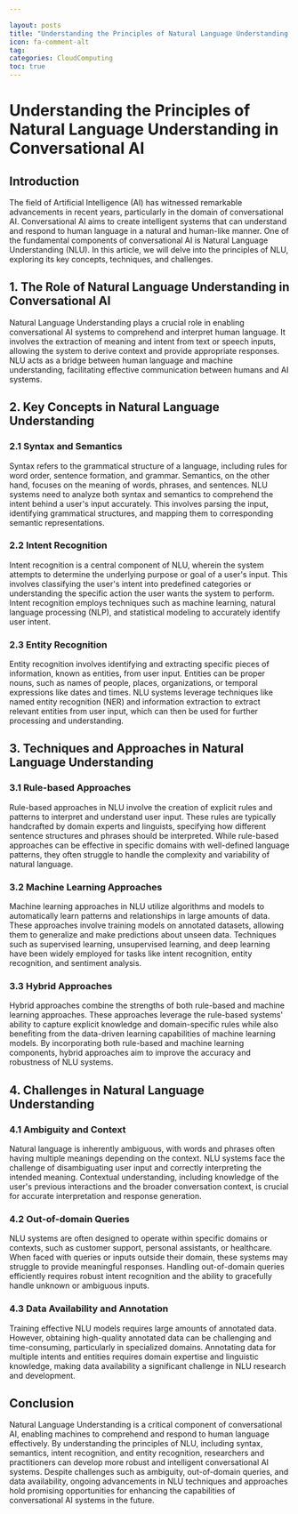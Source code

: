```yaml
---

layout: posts
title: "Understanding the Principles of Natural Language Understanding in Conversational AI"
icon: fa-comment-alt
tag:      
categories: CloudComputing
toc: true
---
```




# Understanding the Principles of Natural Language Understanding in Conversational AI

## Introduction

The field of Artificial Intelligence (AI) has witnessed remarkable advancements in recent years, particularly in the domain of conversational AI. Conversational AI aims to create intelligent systems that can understand and respond to human language in a natural and human-like manner. One of the fundamental components of conversational AI is Natural Language Understanding (NLU). In this article, we will delve into the principles of NLU, exploring its key concepts, techniques, and challenges.

## 1. The Role of Natural Language Understanding in Conversational AI

Natural Language Understanding plays a crucial role in enabling conversational AI systems to comprehend and interpret human language. It involves the extraction of meaning and intent from text or speech inputs, allowing the system to derive context and provide appropriate responses. NLU acts as a bridge between human language and machine understanding, facilitating effective communication between humans and AI systems.

## 2. Key Concepts in Natural Language Understanding

### 2.1 Syntax and Semantics

Syntax refers to the grammatical structure of a language, including rules for word order, sentence formation, and grammar. Semantics, on the other hand, focuses on the meaning of words, phrases, and sentences. NLU systems need to analyze both syntax and semantics to comprehend the intent behind a user's input accurately. This involves parsing the input, identifying grammatical structures, and mapping them to corresponding semantic representations.

### 2.2 Intent Recognition

Intent recognition is a central component of NLU, wherein the system attempts to determine the underlying purpose or goal of a user's input. This involves classifying the user's intent into predefined categories or understanding the specific action the user wants the system to perform. Intent recognition employs techniques such as machine learning, natural language processing (NLP), and statistical modeling to accurately identify user intent.

### 2.3 Entity Recognition

Entity recognition involves identifying and extracting specific pieces of information, known as entities, from user input. Entities can be proper nouns, such as names of people, places, organizations, or temporal expressions like dates and times. NLU systems leverage techniques like named entity recognition (NER) and information extraction to extract relevant entities from user input, which can then be used for further processing and understanding.

## 3. Techniques and Approaches in Natural Language Understanding

### 3.1 Rule-based Approaches

Rule-based approaches in NLU involve the creation of explicit rules and patterns to interpret and understand user input. These rules are typically handcrafted by domain experts and linguists, specifying how different sentence structures and phrases should be interpreted. While rule-based approaches can be effective in specific domains with well-defined language patterns, they often struggle to handle the complexity and variability of natural language.

### 3.2 Machine Learning Approaches

Machine learning approaches in NLU utilize algorithms and models to automatically learn patterns and relationships in large amounts of data. These approaches involve training models on annotated datasets, allowing them to generalize and make predictions about unseen data. Techniques such as supervised learning, unsupervised learning, and deep learning have been widely employed for tasks like intent recognition, entity recognition, and sentiment analysis.

### 3.3 Hybrid Approaches

Hybrid approaches combine the strengths of both rule-based and machine learning approaches. These approaches leverage the rule-based systems' ability to capture explicit knowledge and domain-specific rules while also benefiting from the data-driven learning capabilities of machine learning models. By incorporating both rule-based and machine learning components, hybrid approaches aim to improve the accuracy and robustness of NLU systems.

## 4. Challenges in Natural Language Understanding

### 4.1 Ambiguity and Context

Natural language is inherently ambiguous, with words and phrases often having multiple meanings depending on the context. NLU systems face the challenge of disambiguating user input and correctly interpreting the intended meaning. Contextual understanding, including knowledge of the user's previous interactions and the broader conversation context, is crucial for accurate interpretation and response generation.

### 4.2 Out-of-domain Queries

NLU systems are often designed to operate within specific domains or contexts, such as customer support, personal assistants, or healthcare. When faced with queries or inputs outside their domain, these systems may struggle to provide meaningful responses. Handling out-of-domain queries efficiently requires robust intent recognition and the ability to gracefully handle unknown or ambiguous inputs.

### 4.3 Data Availability and Annotation

Training effective NLU models requires large amounts of annotated data. However, obtaining high-quality annotated data can be challenging and time-consuming, particularly in specialized domains. Annotating data for multiple intents and entities requires domain expertise and linguistic knowledge, making data availability a significant challenge in NLU research and development.

## Conclusion

Natural Language Understanding is a critical component of conversational AI, enabling machines to comprehend and respond to human language effectively. By understanding the principles of NLU, including syntax, semantics, intent recognition, and entity recognition, researchers and practitioners can develop more robust and intelligent conversational AI systems. Despite challenges such as ambiguity, out-of-domain queries, and data availability, ongoing advancements in NLU techniques and approaches hold promising opportunities for enhancing the capabilities of conversational AI systems in the future.